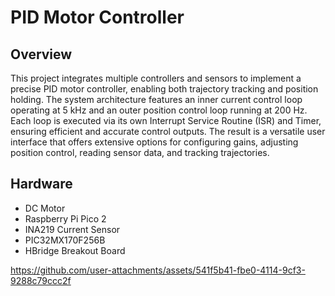 # PID Motor Controller

## Overview
This project integrates multiple controllers and sensors to implement a precise PID motor controller, enabling both trajectory tracking and position holding. The system architecture features an inner current control loop operating
at 5 kHz and an outer position control loop running at 200 Hz. Each loop is executed via its own Interrupt Service Routine (ISR) and Timer, ensuring efficient and accurate control outputs. The result is a versatile user interface
that offers extensive options for configuring gains, adjusting position control, reading sensor data, and tracking trajectories.

## Hardware
- DC Motor
- Raspberry Pi Pico 2
- INA219 Current Sensor
- PIC32MX170F256B
- HBridge Breakout Board

https://github.com/user-attachments/assets/541f5b41-fbe0-4114-9cf3-9288c79ccc2f
